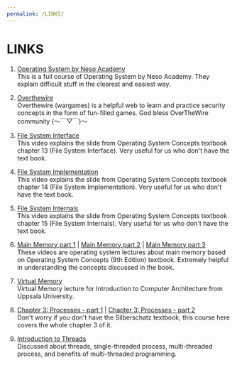 ```yaml
---
permalink: /LINKS/
---
```


# LINKS

1. [Operating System by Neso Academy](https://www.youtube.com/playlist?list=PLBlnK6fEyqRiVhbXDGLXDk_OQAeuVcp2O)\
This is a full course of Operating System by Neso Academy. They explain difficult stuff in the clearest and easiest way.

2. [Overthewire](https://overthewire.org/wargames/)\
Overthewire (wargames) is a helpful web to learn and  practice security concepts in the form of fun-filled games. God bless OverTheWire community (～￣▽￣)～

3. [File System Interface](https://www.youtube.com/watch?v=duUccxFcJ9g)\
This video explains the slide from Operating System Concepts textbook chapter 13 (File System Interface). Very useful for us who don't have the text book.

4. [File System Implementation](https://www.youtube.com/watch?v=fyacGDXpi-Q)\
This video explains the slide from Operating System Concepts textbook chapter 14 (File System Implementation). Very useful for us who don't have the text book.

5. [File System Internals](https://www.youtube.com/watch?v=fyacGDXpi-Q)\
This video explains the slide from Operating System Concepts textbook chapter 15 (File System Internals). Very useful for us who don't have the text book.

6. [Main Memory part 1](https://www.youtube.com/watch?v=Jy_teuaj7Ic) | [Main Memory part 2](https://www.youtube.com/watch?v=8Zw4gIqqZe0) | [Main Memory part 3](https://www.youtube.com/watch?v=8Zw4gIqqZe0)\
These videos are operating system lectures about main memory based on Operating System Concepts (9th Edition) textbook. Extremely helpful in understanding the concepts discussed in the book.

7. [Virtual Memory](https://www.youtube.com/playlist?list=PLiwt1iVUib9s2Uo5BeYmwkDFUh70fJPxX)\
Virtual Memory lecture for Introduction to Computer Architecture from Uppsala University. 

8. [Chapter 3: Processes - part 1](https://www.youtube.com/watch?v=yCBKeaNDzak) | [Chapter 3: Processes - part 2](https://www.youtube.com/watch?v=LU_3Frt2kM0)\
Don't worry if you don't have the Silberschatz textbook, this course here covers the whole chapter 3 of it.

9. [Introduction to Threads](https://www.youtube.com/watch?v=LOfGJcVnvAk)\
Discussed about threads, single-threaded process, multi-threaded process, and benefits of multi-threaded programming.
